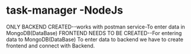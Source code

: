 # task-manager -NodeJs 
ONLY BACKEND CREATED--works with postman service-To enter data in MongoDB(DataBase)
FRONTEND NEEDS TO BE CREATED--For entering data to MongoDB(DataBase)
To enter data to backend we have to create frontend and connect with Backend.
